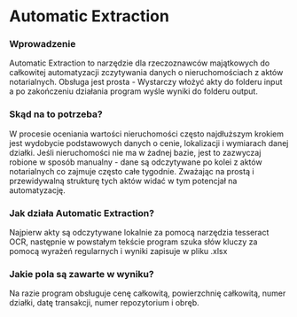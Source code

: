 # Automatic Extraction

### Wprowadzenie
Automatic Extraction to narzędzie dla rzeczoznawców majątkowych do całkowitej automatyzacji zczytywania danych o nieruchomościach z aktów notarialnych. Obsługa jest prosta - Wystarczy włożyć akty do folderu input a po zakończeniu działania program wyśle wyniki do folderu output.

### Skąd na to potrzeba?
W procesie oceniania wartości nieruchomości często najdłuższym krokiem jest wydobycie podstawowych danych o cenie, lokalizacji i wymiarach danej działki. Jeśli nieruchomości nie ma w żadnej bazie, jest to zazwyczaj robione w sposób manualny - dane są odczytywane po kolei z aktów notarialnych co zajmuje często całe tygodnie. Zważając na prostą i przewidywalną strukturę tych aktów widać w tym potencjał na automatyzację.

### Jak działa Automatic Extraction?
Najpierw akty są odczytywane lokalnie za pomocą narzędzia tesseract OCR, następnie w powstałym tekście program szuka słów kluczy za pomocą wyrażeń regularnych i wyniki zapisuje w pliku .xlsx

### Jakie pola są zawarte w wyniku?
Na razie program obsługuje cenę całkowitą, powierzchnię całkowitą, numer działki, datę transakcji, numer repozytorium i obręb.

